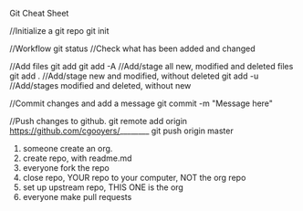Git Cheat Sheet

//Initialize a git repo
git init

//Workflow
git status //Check what has been added and changed

//Add files
git add <filename>
git add -A //Add/stage all new, modified and deleted files
git add . //Add/stage new and modified, without deleted
git add -u //Add/stages modified and deleted, without new

//Commit changes and add a message
git commit -m "Message here"

//Push changes to github.
git remote add origin https://github.com/cgooyers/________
git push origin master


1. someone create an org.
2. create repo, with readme.md
3. everyone fork the repo
4. close repo, YOUR repo to your computer, NOT the org repo
5. set up upstream repo, THIS ONE is the org
6. everyone make pull requests